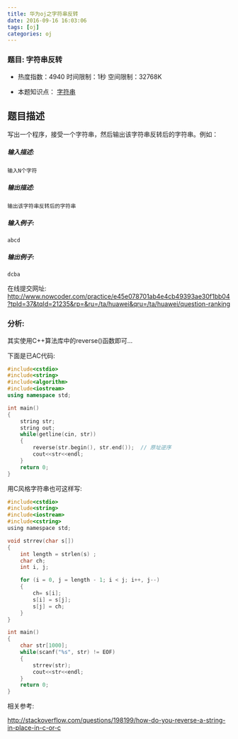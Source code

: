 ```yaml
---
title: 华为oj之字符串反转
date: 2016-09-16 16:03:06
tags: [oj]
categories: oj
---
```




### 题目: 字符串反转

- 热度指数：4940   时间限制：1秒    空间限制：32768K

- 本题知识点： [字符串](http://www.nowcoder.com/questionCenter?questionTypes=000100&mutiTagIds=579)



## 题目描述

写出一个程序，接受一个字符串，然后输出该字符串反转后的字符串。例如：

##### **输入描述:**

```
输入N个字符
```

##### **输出描述:**

```
输出该字符串反转后的字符串
```

##### **输入例子:**

```
abcd

```

##### **输出例子:**

```
dcba
```

在线提交网址: <http://www.nowcoder.com/practice/e45e078701ab4e4cb49393ae30f1bb04?tpId=37&tqId=21235&rp=&ru=/ta/huawei&qru=/ta/huawei/question-ranking>

### 分析:
其实使用C++算法库中的reverse()函数即可...

下面是已AC代码:
```cpp
#include<cstdio>
#include<string>
#include<algorithm>
#include<iostream>
using namespace std;

int main()
{
    string str;
    string out;
    while(getline(cin, str))
    {
        reverse(str.begin(), str.end());  // 原址逆序
        cout<<str<<endl;
    }
    return 0;
}
```

用C风格字符串也可这样写:
```c
#include<cstdio>
#include<string>
#include<iostream>
#include<cstring>
using namespace std;

void strrev(char s[])
{
    int length = strlen(s) ;
    char ch;
    int i, j;

    for (i = 0, j = length - 1; i < j; i++, j--)
    {
        ch= s[i];
        s[i] = s[j];
        s[j] = ch;
    }
}

int main()
{
    char str[1000];
    while(scanf("%s", str) != EOF)
    {
        strrev(str);
        cout<<str<<endl;
    }        
    return 0;
}
```



相关参考:

http://stackoverflow.com/questions/198199/how-do-you-reverse-a-string-in-place-in-c-or-c